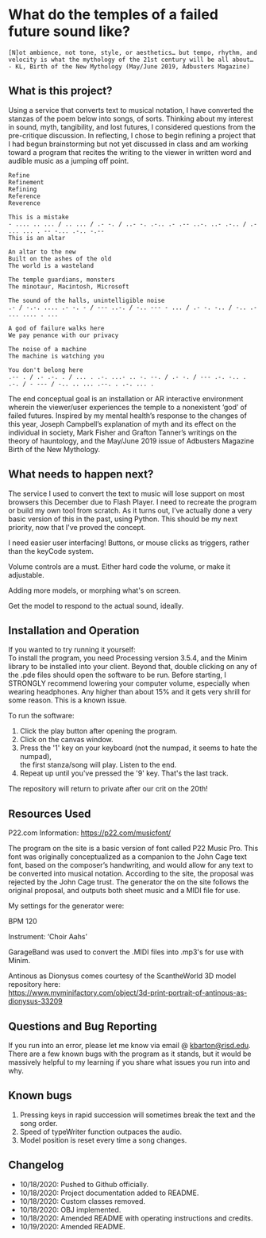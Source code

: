 # What do the temples of a failed future sound like?
 
```
[N]ot ambience, not tone, style, or aesthetics… but tempo, rhythm, and 
velocity is what the mythology of the 21st century will be all about…
- KL, Birth of the New Mythology (May/June 2019, Adbusters Magazine)
```
## What is this project?
Using a service that converts text to musical notation, I have converted the stanzas of the poem below into songs, of sorts. 
Thinking about my interest in sound, myth, tangibility, and lost futures, I considered questions from the pre-critique discussion. 
In reflecting, I chose to begin refining a project that I had begun brainstorming but not yet discussed in class and am working toward a program that recites the writing to the viewer in written word and audible music as a jumping off point.

```
Refine
Refinement
Refining
Reference
Reverence

This is a mistake
- .... .. ... / .. ... / .- -. / ..- -. .-.. .- .-- ..-. ..- .-.. / .- ... ... . -- -... .-.. -.--
This is an altar

An altar to the new 
Built on the ashes of the old
The world is a wasteland

The temple guardians, monsters
The minotaur, Macintosh, Microsoft

The sound of the halls, unintelligible noise
.- / -.-. .... .- -. - / --- ..-. / -.. --- - ... / .- -. -.. / -.. .- ... .... . ...

A god of failure walks here
We pay penance with our privacy

The noise of a machine
The machine is watching you

You don't belong here
.-- . / .- .-. . / ... . .-. ...- .. -. --. / .- -. / --- .-. -.. . .-. / - --- / -.. .. ... .--. . .-. ... .
```

The end conceptual goal is an installation or AR interactive environment wherein the viewer/user experiences the temple to a nonexistent ‘god’ of failed futures. Inspired by my mental health’s response to the changes of this year, Joseph Campbell’s explanation of myth and its effect on the individual in society, Mark Fisher and Grafton Tanner’s writings on the theory of hauntology, and the May/June 2019 issue of Adbusters Magazine Birth of the New Mythology.

## What needs to happen next?
The service I used to convert the text to music will lose support on most browsers this December due to Flash Player. I need to recreate the program or build my own tool from scratch. As it turns out, I’ve actually done a very basic version of this in the past, using Python. This should be my next priority, now that I've proved the concept.

I need easier user interfacing! Buttons, or mouse clicks as triggers, rather than the keyCode system.

Volume controls are a must. Either hard code the volume, or make it adjustable.  

Adding more models, or morphing what's on screen.

Get the model to respond to the actual sound, ideally.

## Installation and Operation
If you wanted to try running it yourself:  
To install the program, you need Processing version 3.5.4, and the Minim library to be installed into your client. Beyond that, double clicking on any of the .pde files should open the software to be run.
Before starting, I STRONGLY recommend lowering your computer volume, especially when wearing headphones. Any higher than about 15% and it gets very shrill for some reason. This is a known issue.

To run the software:  
1. Click the play button after opening the program.  
2. Click on the canvas window.  
3. Press the '1' key on your keyboard (not the numpad, it seems to hate the numpad),  
the first stanza/song will play. Listen to the end.  
4. Repeat up until you've pressed the '9' key. That's the last track.

The repository will return to private after our crit on the 20th!

## Resources Used
P22.com Information:
https://p22.com/musicfont/

The program on the site is a basic version of font called P22 Music Pro. This font was originally conceptualized as a companion to the John Cage text font, based on the composer’s handwriting, and would allow for any text to be converted into musical notation. According to the site, the proposal was rejected by the John Cage trust. The generator the on the site follows the original proposal, and outputs both sheet music and a MIDI file for use. 

My settings for the generator were:

BPM 120

Instrument: ‘Choir Aahs’

GarageBand was used to convert the .MIDI files into .mp3's for use with Minim.

Antinous as Dionysus comes courtesy of the ScantheWorld 3D model repository here:  
https://www.myminifactory.com/object/3d-print-portrait-of-antinous-as-dionysus-33209

## Questions and Bug Reporting
If you run into an error, please let me know via email @ kbarton@risd.edu. There are a few known bugs with the program as it stands, but it would be massively helpful to my learning if you share what issues you run into and why.

## Known bugs
1. Pressing keys in rapid succession will sometimes break the text and the song order.
2. Speed of typeWriter function outpaces the audio.
3. Model position is reset every time a song changes.

## Changelog
- 10/18/2020: Pushed to Github officially.
- 10/18/2020: Project documentation added to README.
- 10/18/2020: Custom classes removed.
- 10/18/2020: OBJ implemented.
- 10/18/2020: Amended README with operating instructions and credits.
- 10/19/2020: Amended README.
